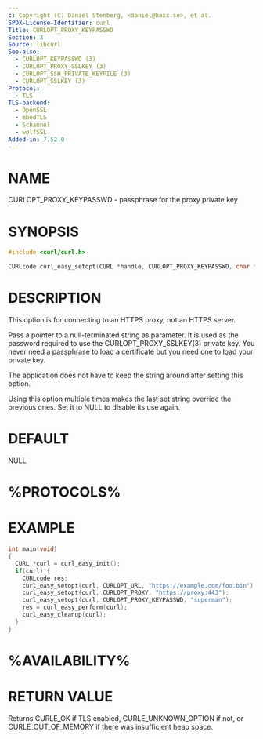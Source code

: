 ```yaml
---
c: Copyright (C) Daniel Stenberg, <daniel@haxx.se>, et al.
SPDX-License-Identifier: curl
Title: CURLOPT_PROXY_KEYPASSWD
Section: 3
Source: libcurl
See-also:
  - CURLOPT_KEYPASSWD (3)
  - CURLOPT_PROXY_SSLKEY (3)
  - CURLOPT_SSH_PRIVATE_KEYFILE (3)
  - CURLOPT_SSLKEY (3)
Protocol:
  - TLS
TLS-backend:
  - OpenSSL
  - mbedTLS
  - Schannel
  - wolfSSL
Added-in: 7.52.0
---
```


# NAME

CURLOPT_PROXY_KEYPASSWD - passphrase for the proxy private key

# SYNOPSIS

~~~c
#include <curl/curl.h>

CURLcode curl_easy_setopt(CURL *handle, CURLOPT_PROXY_KEYPASSWD, char *pwd);
~~~

# DESCRIPTION

This option is for connecting to an HTTPS proxy, not an HTTPS server.

Pass a pointer to a null-terminated string as parameter. It is used as the
password required to use the CURLOPT_PROXY_SSLKEY(3) private key. You never
need a passphrase to load a certificate but you need one to load your private
key.

The application does not have to keep the string around after setting this
option.

Using this option multiple times makes the last set string override the
previous ones. Set it to NULL to disable its use again.

# DEFAULT

NULL

# %PROTOCOLS%

# EXAMPLE

~~~c
int main(void)
{
  CURL *curl = curl_easy_init();
  if(curl) {
    CURLcode res;
    curl_easy_setopt(curl, CURLOPT_URL, "https://example.com/foo.bin");
    curl_easy_setopt(curl, CURLOPT_PROXY, "https://proxy:443");
    curl_easy_setopt(curl, CURLOPT_PROXY_KEYPASSWD, "superman");
    res = curl_easy_perform(curl);
    curl_easy_cleanup(curl);
  }
}
~~~

# %AVAILABILITY%

# RETURN VALUE

Returns CURLE_OK if TLS enabled, CURLE_UNKNOWN_OPTION if not, or
CURLE_OUT_OF_MEMORY if there was insufficient heap space.
